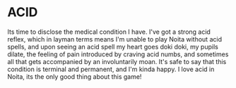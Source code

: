 # ACID

Its time to disclose the medical condition I have. I've got a strong acid reflex, which in layman terms means I'm unable to play Noita without acid spells, and upon seeing an acid spell my heart goes doki doki, my pupils dilate, the feeling of pain introduced by craving acid numbs, and sometimes all that gets accompanied by an involuntarily moan. It's safe to say that this condition is terminal and permanent, and I'm kinda happy. I love acid in Noita, its the only good thing about this game!